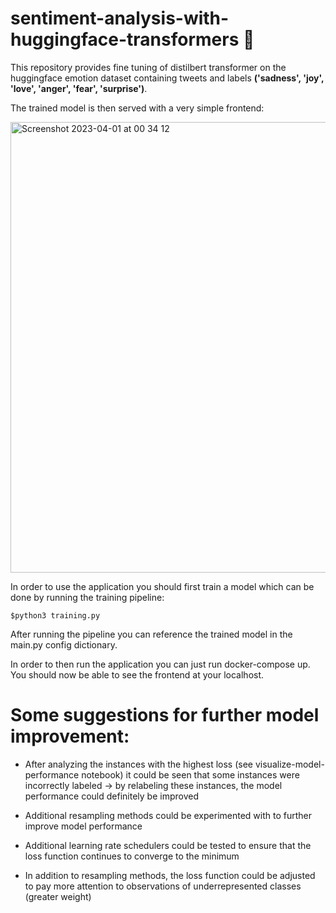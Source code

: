 # sentiment-analysis-with-huggingface-transformers 🤗

This repository provides fine tuning of distilbert transformer on the huggingface emotion dataset containing tweets and labels **('sadness', 'joy', 'love', 'anger', 'fear', 'surprise')**.


The trained model is then served with a very simple frontend:

<img width="721" alt="Screenshot 2023-04-01 at 00 34 12" src="https://user-images.githubusercontent.com/114862909/229244767-139fe4b2-c829-4db7-a566-e5367edf4014.png">

In order to use the application you should first train a model which can be done by running the training pipeline: 
```
$python3 training.py
```
After running the pipeline you can reference the trained model in the main.py config dictionary.

In order to then run the application you can just run docker-compose up. You should now be able to see the frontend at your localhost.

# Some suggestions for further model improvement:

* After analyzing the instances with the highest loss (see visualize-model-performance notebook) it could be seen that some instances were incorrectly labeled -> by relabeling these instances, the model performance could definitely be improved

* Additional resampling methods could be experimented with to further improve model performance

* Additional learning rate schedulers could be tested to ensure that the loss function continues to converge to the minimum

* In addition to resampling methods, the loss function could be adjusted to pay more attention to observations of underrepresented classes (greater weight)